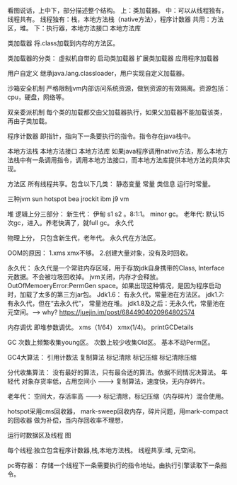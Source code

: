 看图说话，上中下，部分描述整个结构。
上：类加载器。
中：可以从线程独有，线程共有。
     线程独有：栈，本地方法栈（native方法），程序计数器
	 共用：方法区，堆。
下：执行器，本地方法接口 本地方法库

类加载器
将.class加载到内存的方法区。

类加载器的分类：
虚拟机自带的
	启动类加载器
	扩展类加载器
	应用程序加载器
	
用户自定义
    继承java.lang.classloader，用户实现自定义加载器。

沙箱安全机制
    严格限制jvm内部访问系统资源，做到资源的有效隔离。资源包括：cpu，硬盘，网络等。
	
双亲委派机制
    每个类的加载都交由父加载器执行，如果父加载器不能加载该类，再由子类加载。
	
程序计数器
	即指针，指向下一条要执行的指令。指令存在java栈中。

本地方法栈 本地方法接口 本地方法库
    如果java程序调用native方法，那么本地方法栈中有一条调用指令，调用本地方法接口，而本地方法库提供本地方法的具体实现。

方法区
    所有线程共享。包含以下几类：
	静态变量 常量  类信息 运行时常量。

三种jvm
 sun hotspot
 bea jrockit
 ibm j9 vm

堆
  逻辑上分三部分：
  新生代： 伊甸 s1 s2 。8:1:1。 minor gc。
  老年代: 默认15次gc，进入。养老快满了，就full gc。
  永久代

  物理上分， 只包含新生代，老年代。 永久代在方法区。

OOM的原因：
1.xms xmx不够。
2.创建大量对象，没有及时回收。

永久代：
永久代是一个常驻内存区域，用于存放jdk自身携带的Class, Interface元数据。不会被垃圾回收掉。
jvm关闭，内存才会释放。
OutOfMemoeryError:PermGen space。如果出现这种情况，是因为程序启动时，加载了太多的第三方jar包。
Jdk1.6：      有永久代，常量池在方法区。
jdk1.7:       有永久代，但在“去永久代”， 常量池在堆。
jdk1.8及之后：无永久代，常量池在元空间。--> why?  https://juejin.im/post/6844904020964802574


内存调优
   即堆参数调优。
   xms（1/64） xmx(1/4)。
   printGCDetails
   
GC
  次数上频繁收集young区。
  次数上较少收集Old区。
  基本不动Perm区。
     
GC4大算法：
引用计数法
复制算法
标记清除
标记压缩
标记清除压缩

分代收集算法：
   没有最好的算法，只有最合适的算法。依据不同情况决算法。
年轻代 
    对象存货率低，占用空间小 --->  复制算法，速度快，无内存碎片。

老年代：
    空间大，存活率高 ---> 标记清除，标记压缩（内存碎片）混合使用。
	
hotspot采用cms回收器， mark-sweep回收内存，碎片问题，用mark-compact的回收器
做为补偿，当内存回收率不理想，

运行时数据区及线程 
图

每个线程:独立包含程序计数器,栈,本地方法栈。
线程共享:堆, 元空间。

pc寄存器：
存储一个线程下一条需要执行的指令地址。由执行引擎读取下一条指令。






	
	


	





